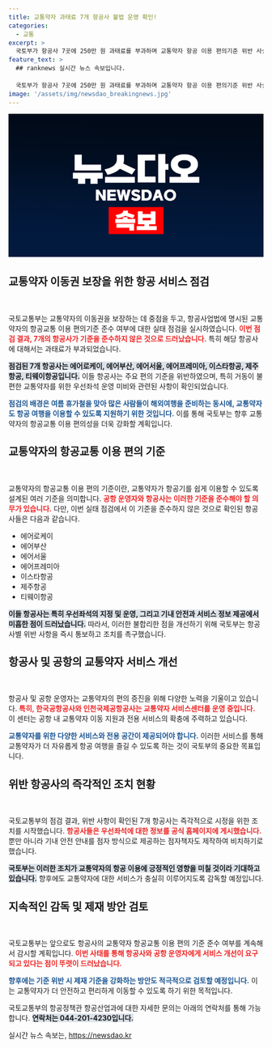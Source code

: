 ```yaml
---
title: 교통약자 과태료 7개 항공사 불법 운영 확인!
categories:
  - 교통
excerpt: >
  국토부가 항공사 7곳에 250만 원 과태료를 부과하며 교통약자 항공 이용 편의기준 위반 사실을 확인! 교통약자의 권리를 보호하기 위한 조치가 계속됩니다. 과연 어떤 변화가 있을까요?
feature_text: >
  ## ranknews 실시간 뉴스 속보입니다.

  국토부가 항공사 7곳에 250만 원 과태료를 부과하며 교통약자 항공 이용 편의기준 위반 사실을 확인! 교통약자의 권리를 보호하기 위한 조치가 계속됩니다. 과연 어떤 변화가 있을까요?
image: '/assets/img/newsdao_breakingnews.jpg'
---
```


<p><img src="/assets/img/newsdao_breakingnews.jpg" alt="ranknews 속보" /></p>

<h2 data-ke-size="size26">교통약자 이동권 보장을 위한 항공 서비스 점검</h2>

<p data-ke-size="size16">&nbsp;</p>

<p>국토교통부는 교통약자의 이동권을 보장하는 데 중점을 두고, 항공사업법에 명시된 교통약자의 항공교통 이용 편의기준 준수 여부에 대한 실태 점검을 실시하였습니다. <b><span style="color: #ee2323;">이번 점검 결과, 7개의 항공사가 기준을 준수하지 않은 것으로 드러났습니다.</span></b> 특히 해당 항공사에 대해서는 과태료가 부과되었습니다.</p>

<p><b><span style="background-color: #21538527;">점검된 7개 항공사는 에어로케이, 에어부산, 에어서울, 에어프레미아, 이스타항공, 제주항공, 티웨이항공입니다.</span></b> 이들 항공사는 주요 편의 기준을 위반하였으며, 특히 거동이 불편한 교통약자를 위한 우선좌석 운영 미비와 관련된 사항이 확인되었습니다. </p>

<p><b><span style="color: #1a5490;">점검의 배경은 여름 휴가철을 맞아 많은 사람들이 해외여행을 준비하는 동시에, 교통약자도 항공 여행을 이용할 수 있도록 지원하기 위한 것입니다.</span></b> 이를 통해 국토부는 향후 교통약자의 항공교통 이용 편의성을 더욱 강화할 계획입니다.</p>

<h2 data-ke-size="size26">교통약자의 항공교통 이용 편의 기준</h2>

<p data-ke-size="size16">&nbsp;</p>

<p>교통약자의 항공교통 이용 편의 기준이란, 교통약자가 항공기를 쉽게 이용할 수 있도록 설계된 여러 기준을 의미합니다. <b><span style="color: #ee2323;">공항 운영자와 항공사는 이러한 기준을 준수해야 할 의무가 있습니다.</span></b> 다만, 이번 실태 점검에서 이 기준을 준수하지 않은 것으로 확인된 항공사들은 다음과 같습니다. </p>

<ul>
    <li>에어로케이</li>
    <li>에어부산</li>
    <li>에어서울</li>
    <li>에어프레미아</li>
    <li>이스타항공</li>
    <li>제주항공</li>
    <li>티웨이항공</li>
</ul>

<p><b><span style="background-color: #21538527;">이들 항공사는 특히 우선좌석의 지정 및 운영, 그리고 기내 안전과 서비스 정보 제공에서 미흡한 점이 드러났습니다.</span></b> 따라서, 이러한 불합리한 점을 개선하기 위해 국토부는 항공사별 위반 사항을 즉시 통보하고 조치를 촉구했습니다.</p>

<h2 data-ke-size="size26">항공사 및 공항의 교통약자 서비스 개선</h2>

<p data-ke-size="size16">&nbsp;</p>

<p>항공사 및 공항 운영자는 교통약자의 편의 증진을 위해 다양한 노력을 기울이고 있습니다. <b><span style="color: #ee2323;">특히, 한국공항공사와 인천국제공항공사는 교통약자 서비스센터를 운영 중입니다.</span></b> 이 센터는 공항 내 교통약자 이동 지원과 전용 서비스의 확충에 주력하고 있습니다.</p>

<p><b><span style="color: #1a5490;">교통약자를 위한 다양한 서비스와 전용 공간이 제공되어야 합니다.</span></b> 이러한 서비스를 통해 교통약자가 더 자유롭게 항공 여행을 즐길 수 있도록 하는 것이 국토부의 중요한 목표입니다.</p>

<h2 data-ke-size="size26">위반 항공사의 즉각적인 조치 현황</h2>

<p data-ke-size="size16">&nbsp;</p>

<p>국토교통부의 점검 결과, 위반 사항이 확인된 7개 항공사는 즉각적으로 시정을 위한 조치를 시작했습니다. <b><span style="color: #ee2323;">항공사들은 우선좌석에 대한 정보를 공식 홈페이지에 게시했습니다.</span></b> 뿐만 아니라 기내 안전 안내를 점자 방식으로 제공하는 점자책자도 제작하여 비치하기로 했습니다.</p>

<p><b><span style="background-color: #21538527;">국토부는 이러한 조치가 교통약자의 항공 이용에 긍정적인 영향을 미칠 것이라 기대하고 있습니다.</span></b> 향후에도 교통약자에 대한 서비스가 충실히 이루어지도록 감독할 예정입니다.</p>

<h2 data-ke-size="size26">지속적인 감독 및 제재 방안 검토</h2>

<p data-ke-size="size16">&nbsp;</p>

<p>국토교통부는 앞으로도 항공사의 교통약자 항공교통 이용 편의 기준 준수 여부를 계속해서 감시할 계획입니다. <b><span style="color: #ee2323;">이번 사태를 통해 항공사와 공항 운영자에게 서비스 개선이 요구되고 있다는 점이 뚜렷이 드러났습니다.</span></b></p>

<p><b><span style="color: #1a5490;">향후에는 기준 위반 시 제재 기준을 강화하는 방안도 적극적으로 검토할 예정입니다.</span></b> 이는 교통약자가 더 안전하고 편리하게 이동할 수 있도록 하기 위한 목적입니다.</p>

<p>국토교통부의 항공정책관 항공산업과에 대한 자세한 문의는 아래의 연락처를 통해 가능합니다. <b><span style="background-color: #21538527;">연락처는 044-201-4230입니다.</span></b></p>

<p data-ke-size="size16"></p>
실시간 뉴스 속보는, <a href="https://newsdao.kr" rel="dofollow">https://newsdao.kr</a>


